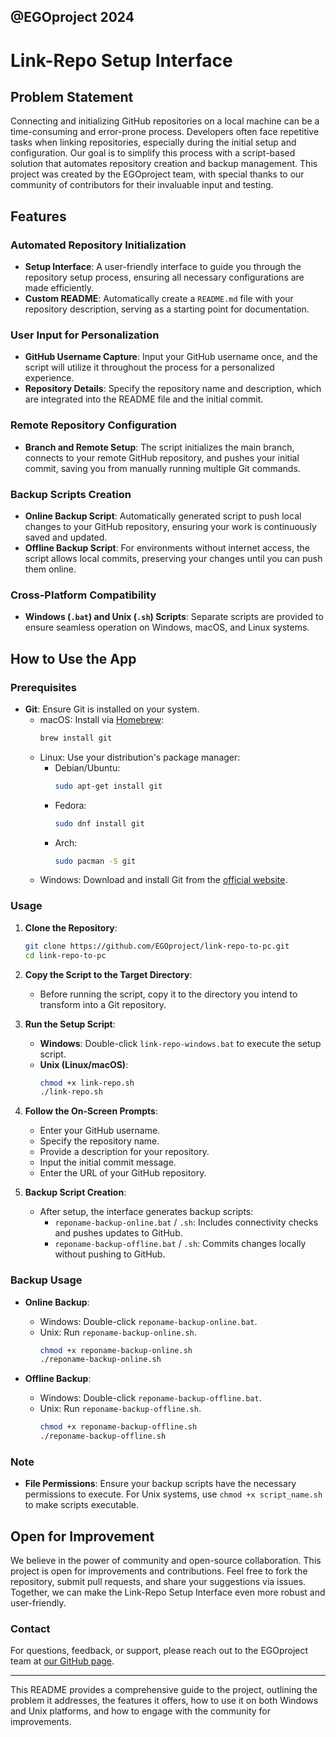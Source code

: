 @EGOproject 2024
---

# Link-Repo Setup Interface

## Problem Statement

Connecting and initializing GitHub repositories on a local machine can be a time-consuming and error-prone process. Developers often face repetitive tasks when linking repositories, especially during the initial setup and configuration. Our goal is to simplify this process with a script-based solution that automates repository creation and backup management. This project was created by the EGOproject team, with special thanks to our community of contributors for their invaluable input and testing.

## Features

### Automated Repository Initialization

- **Setup Interface**: A user-friendly interface to guide you through the repository setup process, ensuring all necessary configurations are made efficiently.
- **Custom README**: Automatically create a `README.md` file with your repository description, serving as a starting point for documentation.

### User Input for Personalization

- **GitHub Username Capture**: Input your GitHub username once, and the script will utilize it throughout the process for a personalized experience.
- **Repository Details**: Specify the repository name and description, which are integrated into the README file and the initial commit.

### Remote Repository Configuration

- **Branch and Remote Setup**: The script initializes the main branch, connects to your remote GitHub repository, and pushes your initial commit, saving you from manually running multiple Git commands.

### Backup Scripts Creation

- **Online Backup Script**: Automatically generated script to push local changes to your GitHub repository, ensuring your work is continuously saved and updated.
- **Offline Backup Script**: For environments without internet access, the script allows local commits, preserving your changes until you can push them online.

### Cross-Platform Compatibility

- **Windows (`.bat`) and Unix (`.sh`) Scripts**: Separate scripts are provided to ensure seamless operation on Windows, macOS, and Linux systems.

## How to Use the App

### Prerequisites

- **Git**: Ensure Git is installed on your system.
  - macOS: Install via [Homebrew](https://brew.sh/):
    ```bash
    brew install git
    ```
  - Linux: Use your distribution's package manager:
    - Debian/Ubuntu:
      ```bash
      sudo apt-get install git
      ```
    - Fedora:
      ```bash
      sudo dnf install git
      ```
    - Arch:
      ```bash
      sudo pacman -S git
      ```
  - Windows: Download and install Git from the [official website](https://git-scm.com/download/win).

### Usage

1. **Clone the Repository**:
   ```bash
   git clone https://github.com/EGOproject/link-repo-to-pc.git
   cd link-repo-to-pc
   ```

2. **Copy the Script to the Target Directory**:
   - Before running the script, copy it to the directory you intend to transform into a Git repository.

3. **Run the Setup Script**:
   - **Windows**: Double-click `link-repo-windows.bat` to execute the setup script.
   - **Unix (Linux/macOS)**:
     ```bash
     chmod +x link-repo.sh
     ./link-repo.sh
     ```

4. **Follow the On-Screen Prompts**:
   - Enter your GitHub username.
   - Specify the repository name.
   - Provide a description for your repository.
   - Input the initial commit message.
   - Enter the URL of your GitHub repository.

5. **Backup Script Creation**:
   - After setup, the interface generates backup scripts:
     - `reponame-backup-online.bat` / `.sh`: Includes connectivity checks and pushes updates to GitHub.
     - `reponame-backup-offline.bat` / `.sh`: Commits changes locally without pushing to GitHub.

### Backup Usage

- **Online Backup**:
  - Windows: Double-click `reponame-backup-online.bat`.
  - Unix: Run `reponame-backup-online.sh`.
    ```bash
    chmod +x reponame-backup-online.sh
    ./reponame-backup-online.sh
    ```

- **Offline Backup**:
  - Windows: Double-click `reponame-backup-offline.bat`.
  - Unix: Run `reponame-backup-offline.sh`.
    ```bash
    chmod +x reponame-backup-offline.sh
    ./reponame-backup-offline.sh
    ```

### Note

- **File Permissions**: Ensure your backup scripts have the necessary permissions to execute. For Unix systems, use `chmod +x script_name.sh` to make scripts executable.

## Open for Improvement

We believe in the power of community and open-source collaboration. This project is open for improvements and contributions. Feel free to fork the repository, submit pull requests, and share your suggestions via issues. Together, we can make the Link-Repo Setup Interface even more robust and user-friendly.

### Contact

For questions, feedback, or support, please reach out to the EGOproject team at [our GitHub page](https://github.com/EGOproject).

---

This README provides a comprehensive guide to the project, outlining the problem it addresses, the features it offers, how to use it on both Windows and Unix platforms, and how to engage with the community for improvements.
